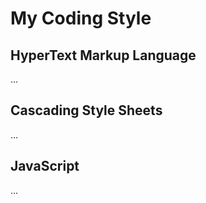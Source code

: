 # My Coding Style

## HyperText Markup Language

...

## Cascading Style Sheets

...

## JavaScript

...

